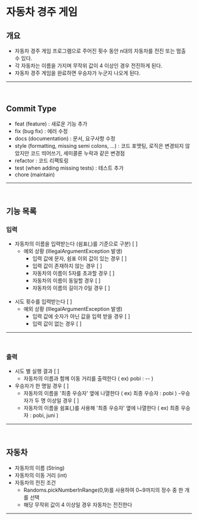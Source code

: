 # 자동차 경주 게임

## 개요
- 자동차 경주 게임 프로그램으로 주어진 횟수 동안 n대의 자동차를 전진 또는 멈출 수 있다.
- 각 자동차는 이름을 가지며 무작위 값이 4 이상인 경우 전진하게 된다.
- 자동차 경주 게임을 완료하면 우승자가 누군지 나오게 된다.
---
<br>

## Commit Type
- feat (feature) : 새로운 기능 추가
- fix (bug fix) : 에러 수정
- docs (documentation) : 문서, 요구사항 수정
- style (formatting, missing semi colons, …) : 코드 포맷팅, 로직은 변경되지 않았지만 코드 띄어쓰기, 세미콜론 누락과 같은 변경점
- refactor : 코드 리팩토링
- test (when adding missing tests) : 테스트 추가
- chore (maintain)
---
<br>

## 기능 목록

### 입력 
- 자동차의 이름을 입력받는다 (쉼표(,)를 기준으로 구분) [ ]
  - 예외 상황 (IllegalArgumentException 발생)
    - 입력 값에 문자, 쉼표 이외 값이 있는 경우 [ ]
    - 입력 값이 존재하지 않는 경우 [ ]
    - 자동차의 이름이 5자를 초과할 경우 [ ]
    - 자동차의 이름이 동일할 경우 [ ]
    - 자동차의 이름의 길이가 0일 경우 [ ]
<br><br>
- 시도 횟수를 입력받는다 [ ]
  - 예외 상황 (IllegalArgumentException 발생)
    - 입력 값에 숫자가 아닌 값을 입력 받을 경우 [ ]
    - 입력 값이 없는 경우 [ ]
---
<br>

### 출력
- 시도 별 실행 결과 [ ]
  - 자동차의 이름과 함께 이동 거리를 출력한다 ( ex) pobi : -- )
- 우승자가 한 명일 경우 [ ]
  - 자동차의 이름을 '최종 우승자' 옆에 나열한다 ( ex) 최종 우승자 : pobi )
-우승자가 두 명 이상일 경우 [ ]
  - 자동차의 이름을 쉼표(,)를 사용해 '최종 우승자' 옆에 나열한다 ( ex) 최종 우승자 : pobi, juni )
---
<br>

## 자동차
- 자동차의 이름 (String)
- 자동차의 이동 거리 (int)
- 자동차의 전진 조건
  - Randoms.pickNumberInRange(0,9)를 사용하여 0~9까지의 정수 중 한 개를 선택
  - 해당 무작위 값이 4 이상일 경우 자동차는 전진한다
---
<br>